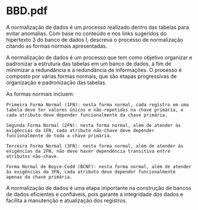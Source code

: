 # BBD.pdf
A normalização de dados é um processo realizado dentro das tabelas para evitar anomalias. Com base no conteúdo e nos links sugeridos do hipertexto 3 do banco de dados I, descreva o processo de normalização citando as formas normais apresentadas.

A normalização de dados é um processo que tem como objetivo organizar e padronizar a estrutura das tabelas em um banco de dados, a fim de minimizar a redundância e a redundância de informações. O processo é composto por várias formas normais, que são etapas progressivas de organização e padronização das tabelas.

As formas normais incluem:

    Primeira Forma Normal (1FN): nesta forma normal, cada registro em uma tabela deve ter valores únicos e não-repetidos na chave primária, e cada atributo deve depender funcionalmente da chave primária.

    Segunda Forma Normal (2FN): nesta forma normal, além de atender às exigências da 1FN, cada atributo não-chave deve depender funcionalmente de toda a chave primária.

    Terceira Forma Normal (3FN): nesta forma normal, além de atender às exigências da 2FN, não deve haver dependência transitiva entre atributos não-chave.

    Forma Normal de Boyce-Codd (BCNF): nesta forma normal, além de atender às exigências da 3FN, cada atributo deve depender funcionalmente apenas da chave primária.

A normalização de dados é uma etapa importante na construção de bancos de dados eficientes e confiáveis, pois garante a integridade dos dados e facilita a manutenção e atualização dos registros.
